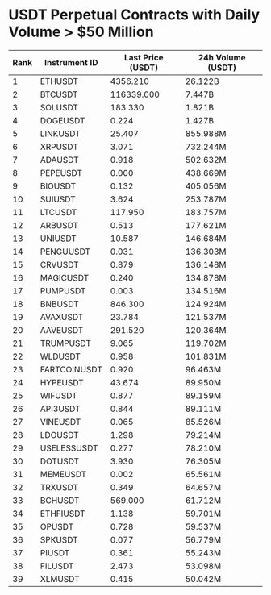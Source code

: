 # USDT Perpetual Contracts with Daily Volume > $50 Million

| Rank | Instrument ID | Last Price (USDT) | 24h Volume (USDT) |
|------|---------------|-------------------|-------------------|
| 1 | ETHUSDT | 4356.210 | 26.122B |
| 2 | BTCUSDT | 116339.000 | 7.447B |
| 3 | SOLUSDT | 183.330 | 1.821B |
| 4 | DOGEUSDT | 0.224 | 1.427B |
| 5 | LINKUSDT | 25.407 | 855.988M |
| 6 | XRPUSDT | 3.071 | 732.244M |
| 7 | ADAUSDT | 0.918 | 502.632M |
| 8 | PEPEUSDT | 0.000 | 438.669M |
| 9 | BIOUSDT | 0.132 | 405.056M |
| 10 | SUIUSDT | 3.624 | 253.787M |
| 11 | LTCUSDT | 117.950 | 183.757M |
| 12 | ARBUSDT | 0.513 | 177.621M |
| 13 | UNIUSDT | 10.587 | 146.684M |
| 14 | PENGUUSDT | 0.031 | 136.303M |
| 15 | CRVUSDT | 0.879 | 136.148M |
| 16 | MAGICUSDT | 0.240 | 134.878M |
| 17 | PUMPUSDT | 0.003 | 134.516M |
| 18 | BNBUSDT | 846.300 | 124.924M |
| 19 | AVAXUSDT | 23.784 | 121.537M |
| 20 | AAVEUSDT | 291.520 | 120.364M |
| 21 | TRUMPUSDT | 9.065 | 119.702M |
| 22 | WLDUSDT | 0.958 | 101.831M |
| 23 | FARTCOINUSDT | 0.920 | 96.463M |
| 24 | HYPEUSDT | 43.674 | 89.950M |
| 25 | WIFUSDT | 0.877 | 89.159M |
| 26 | API3USDT | 0.844 | 89.111M |
| 27 | VINEUSDT | 0.065 | 85.526M |
| 28 | LDOUSDT | 1.298 | 79.214M |
| 29 | USELESSUSDT | 0.277 | 78.210M |
| 30 | DOTUSDT | 3.930 | 76.305M |
| 31 | MEMEUSDT | 0.002 | 65.561M |
| 32 | TRXUSDT | 0.349 | 64.657M |
| 33 | BCHUSDT | 569.000 | 61.712M |
| 34 | ETHFIUSDT | 1.138 | 59.701M |
| 35 | OPUSDT | 0.728 | 59.537M |
| 36 | SPKUSDT | 0.077 | 56.779M |
| 37 | PIUSDT | 0.361 | 55.243M |
| 38 | FILUSDT | 2.473 | 53.098M |
| 39 | XLMUSDT | 0.415 | 50.042M |

